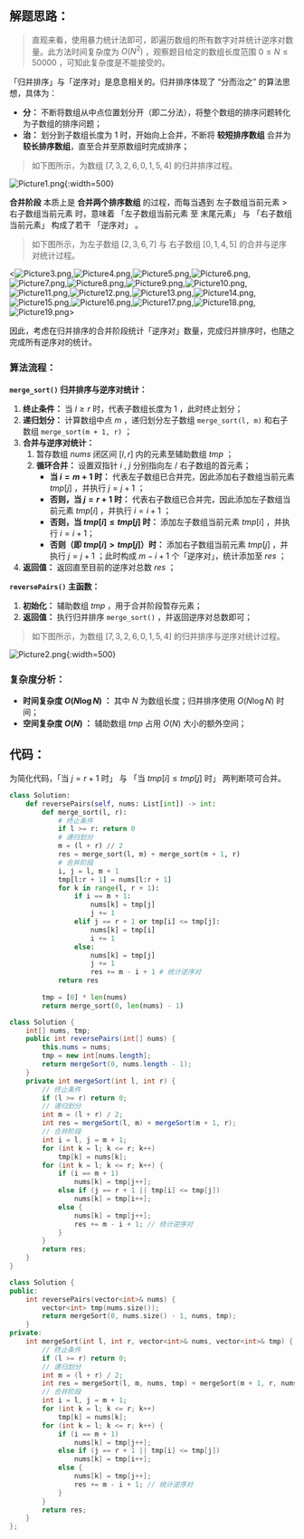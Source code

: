 ## 解题思路：

> 直观来看，使用暴力统计法即可，即遍历数组的所有数字对并统计逆序对数量。此方法时间复杂度为 $O(N^2)$ ，观察题目给定的数组长度范围 $0 \leq N \leq 50000$ ，可知此复杂度是不能接受的。

「归并排序」与「逆序对」是息息相关的。归并排序体现了 “分而治之” 的算法思想，具体为：

- **分：** 不断将数组从中点位置划分开（即二分法），将整个数组的排序问题转化为子数组的排序问题；
- **治：** 划分到子数组长度为 1 时，开始向上合并，不断将 **较短排序数组** 合并为 **较长排序数组**，直至合并至原数组时完成排序；

> 如下图所示，为数组 $[7, 3, 2, 6, 0, 1, 5, 4]$ 的归并排序过程。

![Picture1.png](https://pic.leetcode-cn.com/1614274007-nBQbZZ-Picture1.png){:width=500}

**合并阶段** 本质上是 **合并两个排序数组** 的过程，而每当遇到 左子数组当前元素 > 右子数组当前元素 时，意味着 「左子数组当前元素 至 末尾元素」 与 「右子数组当前元素」 构成了若干 「逆序对」 。

> 如下图所示，为左子数组 $[2, 3, 6, 7]$ 与 右子数组 $[0, 1, 4, 5]$ 的合并与逆序对统计过程。

<![Picture3.png](https://pic.leetcode-cn.com/1614274007-YkCQOz-Picture3.png),![Picture4.png](https://pic.leetcode-cn.com/1614274007-pnkccs-Picture4.png),![Picture5.png](https://pic.leetcode-cn.com/1614274007-nIGXwT-Picture5.png),![Picture6.png](https://pic.leetcode-cn.com/1614274007-CiIXuc-Picture6.png),![Picture7.png](https://pic.leetcode-cn.com/1614274007-oEmevZ-Picture7.png),![Picture8.png](https://pic.leetcode-cn.com/1614274007-lQuslJ-Picture8.png),![Picture9.png](https://pic.leetcode-cn.com/1614274007-SaPJHu-Picture9.png),![Picture10.png](https://pic.leetcode-cn.com/1614274007-OiRvkv-Picture10.png),![Picture11.png](https://pic.leetcode-cn.com/1614274007-SaTkTO-Picture11.png),![Picture12.png](https://pic.leetcode-cn.com/1614274007-vRSdQI-Picture12.png),![Picture13.png](https://pic.leetcode-cn.com/1614274007-ounrkz-Picture13.png),![Picture14.png](https://pic.leetcode-cn.com/1614274007-UZQbes-Picture14.png),![Picture15.png](https://pic.leetcode-cn.com/1614274007-YlPdBQ-Picture15.png),![Picture16.png](https://pic.leetcode-cn.com/1614274007-cCdAyU-Picture16.png),![Picture17.png](https://pic.leetcode-cn.com/1614274007-TnzixB-Picture17.png),![Picture18.png](https://pic.leetcode-cn.com/1614274007-rowvTK-Picture18.png),![Picture19.png](https://pic.leetcode-cn.com/1614274007-srjZbc-Picture19.png)>

因此，考虑在归并排序的合并阶段统计「逆序对」数量，完成归并排序时，也随之完成所有逆序对的统计。

### 算法流程：

**`merge_sort()` 归并排序与逆序对统计：**

1. **终止条件：** 当 $l \geq r$  时，代表子数组长度为 1 ，此时终止划分；
2. **递归划分：** 计算数组中点 $m$ ，递归划分左子数组 `merge_sort(l, m)` 和右子数组 `merge_sort(m + 1, r)` ；
3. **合并与逆序对统计：**
   1. 暂存数组 $nums$ 闭区间 $[l, r]$ 内的元素至辅助数组 $tmp$ ；
   2. **循环合并：** 设置双指针 $i$ , $j$ 分别指向左 / 右子数组的首元素；
      - **当 $i = m + 1$ 时：** 代表左子数组已合并完，因此添加右子数组当前元素 $tmp[j]$ ，并执行 $j = j + 1$ ；
      - **否则，当 $j = r + 1$ 时：** 代表右子数组已合并完，因此添加左子数组当前元素 $tmp[i]$ ，并执行 $i = i + 1$ ；
      - **否则，当 $tmp[i] \leq tmp[j]$ 时：** 添加左子数组当前元素 $tmp[i]$ ，并执行 $i = i + 1$；
      - **否则（即 $tmp[i] > tmp[j]$）时：** 添加右子数组当前元素 $tmp[j]$ ，并执行 $j = j + 1$ ；此时构成 $m - i + 1$ 个「逆序对」，统计添加至  $res$ ；
4. **返回值：** 返回直至目前的逆序对总数 $res$ ；

**`reversePairs()` 主函数：**

1. **初始化：** 辅助数组 $tmp$ ，用于合并阶段暂存元素；
2. **返回值：** 执行归并排序 `merge_sort()` ，并返回逆序对总数即可；

> 如下图所示，为数组 $[7, 3, 2, 6, 0, 1, 5, 4]$ 的归并排序与逆序对统计过程。

![Picture2.png](https://pic.leetcode-cn.com/1614274007-rtFHbG-Picture2.png){:width=500}

### 复杂度分析：

- **时间复杂度 $O(N \log N)$ ：** 其中 $N$ 为数组长度；归并排序使用 $O(N \log N)$ 时间；
- **空间复杂度 $O(N)$ ：** 辅助数组 $tmp$ 占用 $O(N)$ 大小的额外空间；

## 代码：

为简化代码，「当 $j = r + 1$ 时」 与 「当 $tmp[i] \leq tmp[j]$ 时」 两判断项可合并。

```Python []
class Solution:
    def reversePairs(self, nums: List[int]) -> int:
        def merge_sort(l, r):
            # 终止条件
            if l >= r: return 0
            # 递归划分
            m = (l + r) // 2
            res = merge_sort(l, m) + merge_sort(m + 1, r)
            # 合并阶段
            i, j = l, m + 1
            tmp[l:r + 1] = nums[l:r + 1]
            for k in range(l, r + 1):
                if i == m + 1:
                    nums[k] = tmp[j]
                    j += 1
                elif j == r + 1 or tmp[i] <= tmp[j]:
                    nums[k] = tmp[i]
                    i += 1
                else:
                    nums[k] = tmp[j]
                    j += 1
                    res += m - i + 1 # 统计逆序对
            return res
        
        tmp = [0] * len(nums)
        return merge_sort(0, len(nums) - 1)
```

```Java []
class Solution {
    int[] nums, tmp;
    public int reversePairs(int[] nums) {
        this.nums = nums;
        tmp = new int[nums.length];
        return mergeSort(0, nums.length - 1);
    }
    private int mergeSort(int l, int r) {
        // 终止条件
        if (l >= r) return 0;
        // 递归划分
        int m = (l + r) / 2;
        int res = mergeSort(l, m) + mergeSort(m + 1, r);
        // 合并阶段
        int i = l, j = m + 1;
        for (int k = l; k <= r; k++)
            tmp[k] = nums[k];
        for (int k = l; k <= r; k++) {
            if (i == m + 1)
                nums[k] = tmp[j++];
            else if (j == r + 1 || tmp[i] <= tmp[j])
                nums[k] = tmp[i++];
            else {
                nums[k] = tmp[j++];
                res += m - i + 1; // 统计逆序对
            }
        }
        return res;
    }
}
```

```C++ []
class Solution {
public:
    int reversePairs(vector<int>& nums) {
        vector<int> tmp(nums.size());
        return mergeSort(0, nums.size() - 1, nums, tmp);
    }
private:
    int mergeSort(int l, int r, vector<int>& nums, vector<int>& tmp) {
        // 终止条件
        if (l >= r) return 0;
        // 递归划分
        int m = (l + r) / 2;
        int res = mergeSort(l, m, nums, tmp) + mergeSort(m + 1, r, nums, tmp);
        // 合并阶段
        int i = l, j = m + 1;
        for (int k = l; k <= r; k++)
            tmp[k] = nums[k];
        for (int k = l; k <= r; k++) {
            if (i == m + 1)
                nums[k] = tmp[j++];
            else if (j == r + 1 || tmp[i] <= tmp[j])
                nums[k] = tmp[i++];
            else {
                nums[k] = tmp[j++];
                res += m - i + 1; // 统计逆序对
            }
        }
        return res;
    }
};
```